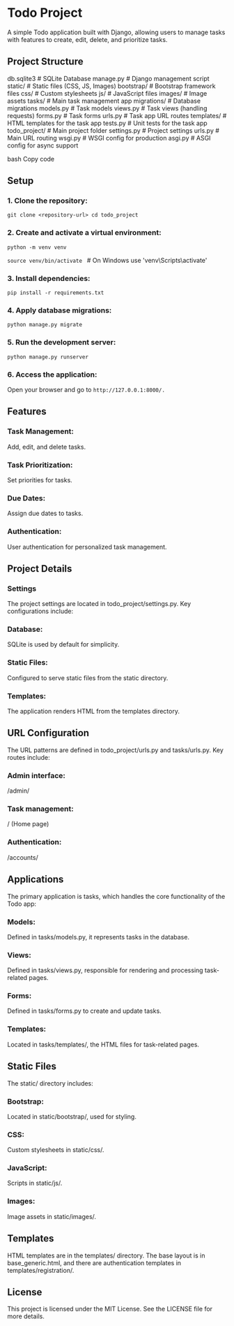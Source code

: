 # Todo Project

A simple Todo application built with Django, allowing users to manage tasks with features to create, edit, delete, and prioritize tasks.

## Project Structure

db.sqlite3 # SQLite Database manage.py # Django management script static/ # Static files (CSS, JS, Images) bootstrap/ # Bootstrap framework files css/ # Custom stylesheets js/ # JavaScript files images/ # Image assets tasks/ # Main task management app migrations/ # Database migrations models.py # Task models views.py # Task views (handling requests) forms.py # Task forms urls.py # Task app URL routes templates/ # HTML templates for the task app tests.py # Unit tests for the task app todo_project/ # Main project folder settings.py # Project settings urls.py # Main URL routing wsgi.py # WSGI config for production asgi.py # ASGI config for async support

bash
Copy code

## Setup

### 1. Clone the repository:
`git clone <repository-url>
cd todo_project`
### 2. Create and activate a virtual environment:

`python -m venv venv`

`source venv/bin/activate ` # On Windows use 'venv\Scripts\activate' 
### 3. Install dependencies:
`pip install -r requirements.txt`
### 4. Apply database migrations:
`python manage.py migrate`
### 5. Run the development server:
`python manage.py runserver`
### 6. Access the application:
Open your browser and go to `http://127.0.0.1:8000/.`

## Features
### Task Management: 
Add, edit, and delete tasks.
### Task Prioritization: 
Set priorities for tasks.
### Due Dates: 
Assign due dates to tasks.
### Authentication: 
User authentication for personalized task management.

## Project Details
### Settings
The project settings are located in todo_project/settings.py. Key configurations include:

### Database: 
SQLite is used by default for simplicity.
### Static Files: 
Configured to serve static files from the static directory.
### Templates: 
The application renders HTML from the templates directory.
## URL Configuration
The URL patterns are defined in todo_project/urls.py and tasks/urls.py. Key routes include:

### Admin interface: 
/admin/
### Task management: 
/ (Home page)
### Authentication:
/accounts/
## Applications
The primary application is tasks, which handles the core functionality of the Todo app:

### Models: 
Defined in tasks/models.py, it represents tasks in the database.
### Views: 
Defined in tasks/views.py, responsible for rendering and processing task-related pages.
### Forms: 
Defined in tasks/forms.py to create and update tasks.
### Templates: 
Located in tasks/templates/, the HTML files for task-related pages.
## Static Files
The static/ directory includes:

### Bootstrap:
Located in static/bootstrap/, used for styling.
### CSS: 
Custom stylesheets in static/css/.
### JavaScript: 
Scripts in static/js/.
### Images: 
Image assets in static/images/.
## Templates
HTML templates are in the templates/ directory. The base layout is in base_generic.html, and there are authentication templates in templates/registration/.

## License
This project is licensed under the MIT License. See the LICENSE file for more details.
